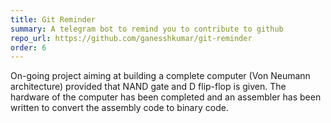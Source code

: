 ```yaml
---
title: Git Reminder
summary: A telegram bot to remind you to contribute to github
repo_url: https://github.com/ganesshkumar/git-reminder
order: 6
---
```


On-going project aiming at building a complete computer (Von Neumann architecture) provided that NAND gate and D flip-flop is given. The hardware of the computer has been completed and an assembler has been written to convert the assembly code to binary code. 